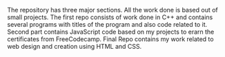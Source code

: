 The repository has three major sections.
All the work done is based out of small projects.
The first repo consists of work done in C++ and contains several programs with titles of the program and also code related to it.
Second part contains JavaScript code based on my projects to erarn the certificates from FreeCodecamp.
Final Repo contains my work related to web design and creation using HTML and CSS.
